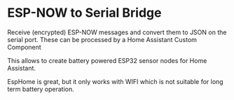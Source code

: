 # ESP-NOW to Serial Bridge

Receive (encrypted) ESP-NOW messages and convert them to JSON on the serial port. These can be processed by a Home Assistant Custom Component

This allows to create battery powered ESP32 sensor nodes for Home Assistant.

EspHome is great, but it only works with WIFI which is not suitable for long term battery operation.
